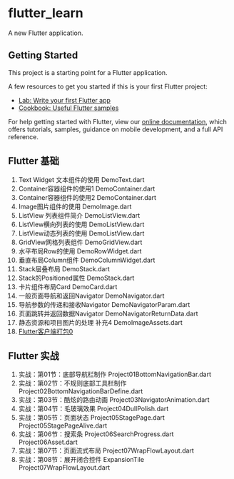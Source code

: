 # flutter_learn

A new Flutter application.

## Getting Started

This project is a starting point for a Flutter application.

A few resources to get you started if this is your first Flutter project:

- [Lab: Write your first Flutter app](https://flutter.io/docs/get-started/codelab)
- [Cookbook: Useful Flutter samples](https://flutter.io/docs/cookbook)

For help getting started with Flutter, view our 
[online documentation](https://flutter.io/docs), which offers tutorials, 
samples, guidance on mobile development, and a full API reference.

## Flutter 基础
1. Text Widget 文本组件的使用 DemoText.dart
2. Container容器组件的使用1 DemoContainer.dart
3. Container容器组件的使用2 DemoContainer.dart
4. Image图片组件的使用 DemoImage.dart
5. ListView 列表组件简介 DemoListView.dart
6. ListView横向列表的使用 DemoListView.dart
7. ListView动态列表的使用 DemoListView.dart
8. GridView网格列表组件 DemoGridView.dart
9. 水平布局Row的使用 DemoRowWidget.dart
10. 垂直布局Column组件 DemoColumnWidget.dart
11. Stack层叠布局 DemoStack.dart
12. Stack的Positioned属性 DemoStack.dart
13. 卡片组件布局Card DemoCard.dart
14. 一般页面导航和返回Navigator DemoNavigator.dart
15. 导航参数的传递和接收Navigator DemoNavigatorParam.dart
16. 页面跳转并返回数据Navigator DemoNavigatorReturnData.dart
17. 静态资源和项目图片的处理 补充4 DemoImageAssets.dart
18. [Flutter客户端打包0](http://note.youdao.com/noteshare?id=c826c0e34b729902eae2d5bf731b4bc7) 

## Flutter 实战
1. 实战：第01节：底部导航栏制作 Project01BottomNavigationBar.dart
2. 实战：第02节：不规则底部工具栏制作 Project02BottomNavigationBarDefine.dart
3. 实战：第03节：酷炫的路由动画 Project03NavigatorAnimation.dart
4. 实战：第04节：毛玻璃效果 Project04DullPolish.dart 
5. 实战：第05节：页面状态 Project05StagePage.dart  Project05StagePageAlive.dart
6. 实战：第06节：搜索条 Project06SearchProgress.dart  Project06Asset.dart
7. 实战：第07节：页面流式布局 Project07WrapFlowLayout.dart  
8. 实战：第08节：展开闭合控件 ExpansionTile Project07WrapFlowLayout.dart  